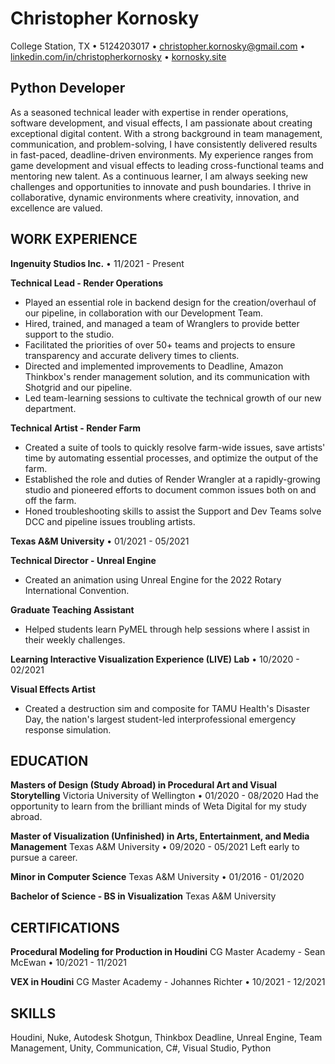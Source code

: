 # Christopher Kornosky

College Station, TX • 5124203017 • christopher.kornosky@gmail.com • [linkedin.com/in/christopherkornosky](linkedin.com/in/christopherkornosky) • [kornosky.site](kornosky.site)

## Python Developer

As a seasoned technical leader with expertise in render operations, software development, and visual effects, I am passionate about creating exceptional digital content. With a strong background in team management, communication, and problem-solving, I have consistently delivered results in fast-paced, deadline-driven environments. My experience ranges from game development and visual effects to leading cross-functional teams and mentoring new talent. As a continuous learner, I am always seeking new challenges and opportunities to innovate and push boundaries. I thrive in collaborative, dynamic environments where creativity, innovation, and excellence are valued.

## WORK EXPERIENCE

**Ingenuity Studios Inc.** • 11/2021 - Present

**Technical Lead - Render Operations**
- Played an essential role in backend design for the creation/overhaul of our pipeline, in collaboration with our Development Team.
- Hired, trained, and managed a team of Wranglers to provide better support to the studio.
- Facilitated the priorities of over 50+ teams and projects to ensure transparency and accurate delivery times to clients.
- Directed and implemented improvements to Deadline, Amazon Thinkbox's render management solution, and its communication with Shotgrid and our pipeline.
- Led team-learning sessions to cultivate the technical growth of our new department.

**Technical Artist - Render Farm**
- Created a suite of tools to quickly resolve farm-wide issues, save artists' time by automating essential processes, and optimize the output of the farm.
- Established the role and duties of Render Wrangler at a rapidly-growing studio and pioneered efforts to document common issues both on and off the farm.
- Honed troubleshooting skills to assist the Support and Dev Teams solve DCC and pipeline issues troubling artists.

**Texas A&M University** • 01/2021 - 05/2021

**Technical Director - Unreal Engine**
- Created an animation using Unreal Engine for the 2022 Rotary International Convention.

**Graduate Teaching Assistant**
- Helped students learn PyMEL through help sessions where I assist in their weekly challenges.

**Learning Interactive Visualization Experience (LIVE) Lab** • 10/2020 - 02/2021

**Visual Effects Artist**
- Created a destruction sim and composite for TAMU Health's Disaster Day, the nation's largest student-led interprofessional emergency response simulation.

## EDUCATION

**Masters of Design (Study Abroad) in Procedural Art and Visual Storytelling**
Victoria University of Wellington • 01/2020 - 08/2020
Had the opportunity to learn from the brilliant minds of Weta Digital for my study abroad.

**Master of Visualization (Unfinished) in Arts, Entertainment, and Media Management**
Texas A&M University • 09/2020 - 05/2021
Left early to pursue a career.

**Minor in Computer Science**
Texas A&M University • 01/2016 - 01/2020

**Bachelor of Science - BS in Visualization**
Texas A&M University

## CERTIFICATIONS

**Procedural Modeling for Production in Houdini**
CG Master Academy - Sean McEwan • 10/2021 - 11/2021

**VEX in Houdini**
CG Master Academy - Johannes Richter • 10/2021 - 12/2021

## SKILLS

Houdini, Nuke, Autodesk Shotgun, Thinkbox Deadline, Unreal Engine, Team Management, Unity, Communication, C#, Visual Studio, Python
